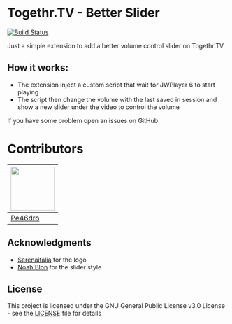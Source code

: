# Togethr.TV - Better Slider
[![Build Status](https://travis-ci.org/Pe46dro/Togethr.TV-Better-Slider.svg?branch=master)](https://travis-ci.org/Pe46dro/Togethr.TV-Better-Slider)

Just a simple extension to add a better volume control slider on Togethr.TV

## How it works:
* The extension inject a custom script that wait for JWPlayer 6 to start playing
* The script then change the volume with the last saved in session and show a new slider under the video to control the volume

If you have some problem open an issues on GitHub

# Contributors
| [<img src="https://www.gravatar.com/avatar/35923b3b04e23bef801553656b606bfag?s=100" alt="" height="100">](https://github.com/Pe46dro) |
|--|
| [Pe46dro](https://github.com/Pe46dro) |

## Acknowledgments

* [Serenaitalia](https://serenaitalia.deviantart.com/gallery/) for the logo
* [Noah Blon](https://codepen.io/noahblon/pen/OyajvN) for the slider style
## License

This project is licensed under the GNU General Public License v3.0 License - see the [LICENSE](LICENSE) file for details
